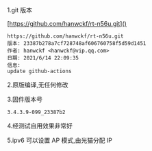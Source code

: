 1.git 版本

[https://github.com/hanwckf/rt-n56u.git]()

```
https://github.com/hanwckf/rt-n56u.git
版本: 23387b278a7cf728748af606760758f5d59d1451
作者: hanwckf <hanwckf@vip.qq.com>
日期: 2021/6/14 22:09:35
信息:
update github-actions
```

2.原版编译,无任何修改

3.固件版本号

```
3.4.3.9-099_23387b2
```

4.经测试自用效果非常好

5.ipv6 可以设置 AP 模式,由光猫分配 IP

